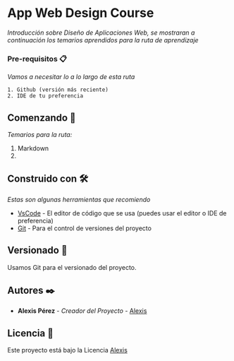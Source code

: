 # App Web Design Course
_Introducción sobre Diseño de Aplicaciones Web, se mostraran a continuación los temarios aprendidos para la ruta de aprendizaje_
### Pre-requisitos 📋
_Vamos a necesitar lo a lo largo de esta ruta_

```
1. Github (versión más reciente)
2. IDE de tu preferencia
```
## Comenzando 🚀
_Temarios para la ruta:_
1. Markdown
2. 
## Construido con 🛠️
_Estas son algunas herramientas que recomiendo_
* [VsCode](https://code.visualstudio.com/) - El editor de código que se usa (puedes usar el editor o IDE de preferencia)
* [Git](https://git-scm.com/) - Para el control de versiones del proyecto
## Versionado 📌
Usamos Git para el versionado del proyecto. 
## Autores ✒️
* **Alexis Pérez** - *Creador del Proyecto* - [Alexis](https://github.com/AIcodeJ)
## Licencia 📄
Este proyecto está bajo la Licencia [Alexis](https://github.com/AIcodeJ)